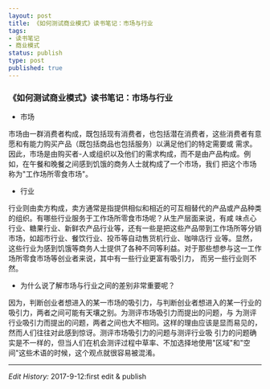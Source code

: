 ```yaml
--- 
layout: post
title: 《如何测试商业模式》读书笔记：市场与行业
tags: 
- 读书笔记
- 商业模式
status: publish
type: post
published: true
---
```


### 《如何测试商业模式》读书笔记：市场与行业

- 市场

市场由一群消费者构成，既包括现有消费者，也包括潜在消费者，这些消费者有意愿和有能力购买产品（既包括商品也包括服务）以满足他们的特定需要或
需求。因此，市场是由购买者-人或组织以及他们的需求构成，而不是由产品构成。例如，在午餐和晚餐之间感到饥饿的商务人士就构成了一个市场，我们
把这个市场称为"工作场所零食市场"。

- 行业

行业则由卖方构成，卖方通常是指提供相似和相近的可互相替代的产品或产品种类的组织。有哪些行业服务于工作场所零食市场呢？从生产层面来说，有咸
味点心行业、糖果行业、新鲜农产品行业等，还有一些是把这些产品带到工作场所等分销市场，如超市行业、餐饮行业、投币等自动售货机行业、咖啡店行
业等。显然，这些行业为感到饥饿等商务人士提供了各种不同等利益。对于那些想参与这一工作场所零食市场等创业者来说，其中有一些行业更富有吸引力，
而另一些行业则不然。

- 为什么说了解市场与行业之间的差别非常重要呢？

因为，判断创业者想进入的某一市场的吸引力，与判断创业者想进入的某一行业的吸引力，两者之间可能有天壤之别。为测评市场吸引力而提出的问题，与
为测评行业吸引力而提出的问题，两者之间也大不相同。这样的理由应该是显而易见的，然而人们往往对此感到惊讶。测评市场吸引力的问题与测评行业吸
引力的问题确实是不一样的，但当人们在机会测评过程中草率、不加选择地使用"区域"和"空间"这些术语的时候，这个观点就很容易被混淆。

---
*Edit History:* 2017-9-12:first edit & publish